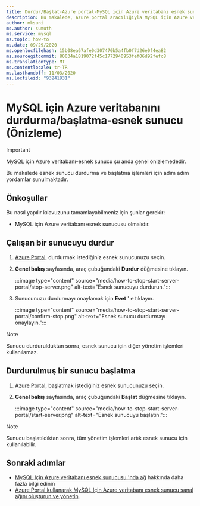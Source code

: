 ```yaml
---
title: Durdur/Başlat-Azure portal-MySQL için Azure veritabanı esnek sunucu
description: Bu makalede, Azure portal aracılığıyla MySQL için Azure veritabanı 'nda işlemleri durdurma/başlatma işlemi açıklanır.
author: mksuni
ms.author: sumuth
ms.service: mysql
ms.topic: how-to
ms.date: 09/29/2020
ms.openlocfilehash: 15b08ea67afe0d307470b5a4fb0f7d26e0f4ea82
ms.sourcegitcommit: 80034a1819072f45c1772940953fef06d92fefc8
ms.translationtype: MT
ms.contentlocale: tr-TR
ms.lasthandoff: 11/03/2020
ms.locfileid: "93241931"
---
```

# <a name="stopstart-an-azure-database-for-mysql---flexible-server-preview"></a>MySQL için Azure veritabanını durdurma/başlatma-esnek sunucu (Önizleme)

> [!IMPORTANT]
> MySQL için Azure veritabanı-esnek sunucu şu anda genel önizlemededir.

Bu makalede esnek sunucu durdurma ve başlatma işlemleri için adım adım yordamlar sunulmaktadır.

## <a name="prerequisites"></a>Önkoşullar

Bu nasıl yapılır kılavuzunu tamamlayabilmeniz için şunlar gerekir:

-   MySQL için Azure veritabanı esnek sunucusu olmalıdır.

## <a name="stop-a-running-server"></a>Çalışan bir sunucuyu durdur

1.  [Azure Portal](https://portal.azure.com/), durdurmak istediğiniz esnek sunucunuzu seçin.

2.  **Genel bakış** sayfasında, araç çubuğundaki **Durdur** düğmesine tıklayın.
    
    :::image type="content" source="media/how-to-stop-start-server-portal/stop-server.png" alt-text="Esnek sunucuyu durdurun."::: 

3.  Sunucunuzu durdurmayı onaylamak için **Evet** ' e tıklayın.

    :::image type="content" source="media/how-to-stop-start-server-portal/confirm-stop.png" alt-text="Esnek sunucu durdurmayı onaylayın."::: 

> [!NOTE]
> Sunucu durdurulduktan sonra, esnek sunucu için diğer yönetim işlemleri kullanılamaz.

## <a name="start-a-stopped-server"></a>Durdurulmuş bir sunucu başlatma

1.  [Azure Portal](https://portal.azure.com/), başlatmak istediğiniz esnek sunucunuzu seçin.

2.  **Genel bakış** sayfasında, araç çubuğundaki **Başlat** düğmesine tıklayın.

    :::image type="content" source="media/how-to-stop-start-server-portal/start-server.png" alt-text="Esnek sunucuyu başlatın.":::  

> [!NOTE]
> Sunucu başlatıldıktan sonra, tüm yönetim işlemleri artık esnek sunucu için kullanılabilir.

## <a name="next-steps"></a>Sonraki adımlar
- [MySQL Için Azure veritabanı esnek sunucusu 'nda ağ](./concepts-networking.md) hakkında daha fazla bilgi edinin
- [Azure Portal kullanarak MySQL Için Azure veritabanı esnek sunucu sanal ağını oluşturun ve yönetin](./how-to-manage-virtual-network-portal.md).

